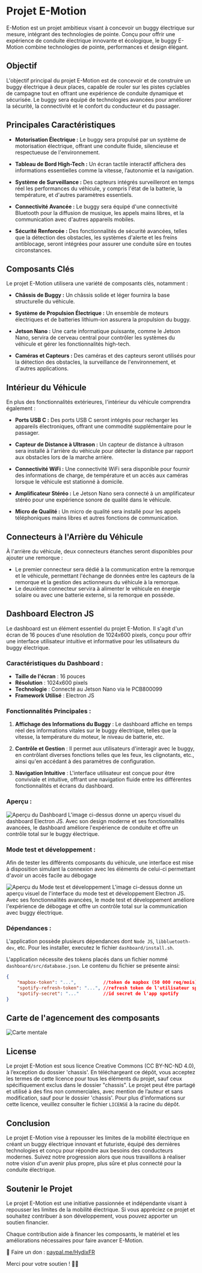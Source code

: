 # Projet E-Motion

E-Motion est un projet ambitieux visant à concevoir un buggy électrique sur mesure, intégrant des technologies de pointe. Conçu pour offrir une expérience de conduite électrique innovante et écologique, le buggy E-Motion combine technologies de pointe, performances et design élégant.

## Objectif

L'objectif principal du projet E-Motion est de concevoir et de construire un buggy électrique à deux places, capable de rouler sur les pistes cyclables de campagne tout en offrant une expérience de conduite dynamique et sécurisée. Le buggy sera équipé de technologies avancées pour améliorer la sécurité, la connectivité et le confort du conducteur et du passager.

## Principales Caractéristiques

- **Motorisation Électrique :** Le buggy sera propulsé par un système de motorisation électrique, offrant une conduite fluide, silencieuse et respectueuse de l'environnement.

- **Tableau de Bord High-Tech :** Un écran tactile interactif affichera des informations essentielles comme la vitesse, l’autonomie et la navigation.

- **Système de Surveillance :** Des capteurs intégrés surveilleront en temps réel les performances du véhicule, y compris l'état de la batterie, la température, et d'autres paramètres essentiels.

- **Connectivité Avancée :** Le buggy sera équipé d'une connectivité Bluetooth pour la diffusion de musique, les appels mains libres, et la communication avec d'autres appareils mobiles.

- **Sécurité Renforcée :** Des fonctionnalités de sécurité avancées, telles que la détection des obstacles, les systèmes d'alerte et les freins antiblocage, seront intégrées pour assurer une conduite sûre en toutes circonstances.

## Composants Clés

Le projet E-Motion utilisera une variété de composants clés, notamment :

- **Châssis de Buggy :** Un châssis solide et léger fournira la base structurelle du véhicule.

- **Système de Propulsion Électrique :** Un ensemble de moteurs électriques et de batteries lithium-ion assurera la propulsion du buggy.

- **Jetson Nano :** Une carte informatique puissante, comme le Jetson Nano, servira de cerveau central pour contrôler les systèmes du véhicule et gérer les fonctionnalités high-tech.

- **Caméras et Capteurs :** Des caméras et des capteurs seront utilisés pour la détection des obstacles, la surveillance de l'environnement, et d'autres applications.

## Intérieur du Véhicule

En plus des fonctionnalités extérieures, l'intérieur du véhicule comprendra également :

- **Ports USB C :** Des ports USB C seront intégrés pour recharger les appareils électroniques, offrant une commodité supplémentaire pour le passager.

- **Capteur de Distance à Ultrason :** Un capteur de distance à ultrason sera installé à l'arrière du véhicule pour détecter la distance par rapport aux obstacles lors de la marche arrière.

- **Connectivité WiFi :** Une connectivité WiFi sera disponible pour fournir des informations de charge, de température et un accès aux caméras lorsque le véhicule est stationné à domicile.

- **Amplificateur Stéréo :** Le Jetson Nano sera connecté à un amplificateur stéréo pour une expérience sonore de qualité dans le véhicule.

- **Micro de Qualité :** Un micro de qualité sera installé pour les appels téléphoniques mains libres et autres fonctions de communication.

## Connecteurs à l'Arrière du Véhicule

À l'arrière du véhicule, deux connecteurs étanches seront disponibles pour ajouter une remorque :
- Le premier connecteur sera dédié à la communication entre la remorque et le véhicule, permettant l'échange de données entre les capteurs de la remorque et la gestion des actionneurs du véhicule à la remorque.
- Le deuxième connecteur servira à alimenter le véhicule en énergie solaire ou avec une batterie externe, si la remorque en possède.

## Dashboard Electron JS

Le dashboard est un élément essentiel du projet E-Motion. Il s'agit d'un écran de 16 pouces d'une résolution de 1024x600 pixels, conçu pour offrir une interface utilisateur intuitive et informative pour les utilisateurs du buggy électrique.

### Caractéristiques du Dashboard :

- **Taille de l'écran** : 16 pouces
- **Résolution** : 1024x600 pixels
- **Technologie** : Connecté au Jetson Nano via le PCB800099
- **Framework Utilisé** : Electron JS

### Fonctionnalités Principales :

1. **Affichage des Informations du Buggy** : Le dashboard affiche en temps réel des informations vitales sur le buggy électrique, telles que la vitesse, la température du moteur, le niveau de batterie, etc.

2. **Contrôle et Gestion** : Il permet aux utilisateurs d'interagir avec le buggy, en contrôlant diverses fonctions telles que les feux, les clignotants, etc., ainsi qu'en accédant à des paramètres de configuration.

3. **Navigation Intuitive** : L'interface utilisateur est conçue pour être conviviale et intuitive, offrant une navigation fluide entre les différentes fonctionnalités et écrans du dashboard.

### Aperçu :

![Aperçu du Dashboard](./dashboard/Preview.png)
L'image ci-dessus donne un aperçu visuel du dashboard Electron JS. Avec son design moderne et ses fonctionnalités avancées, le dashboard améliore l'expérience de conduite et offre un contrôle total sur le buggy électrique.

### Mode test et développement :
Afin de tester les différents composants du véhicule, une interface est mise à disposition simulant la connexion avec les éléments de celui-ci permettant d'avoir un accès facile au débogage

![Aperçu du Mode test et développement](./dashboard/Preview-2.png)
L'image ci-dessus donne un aperçu visuel de l'interface du mode test et développement Electron JS. Avec ses fonctionnalités avancées, le mode test et développement améliore l'expérience de débogage et offre un contrôle total sur la communication avec buggy électrique.

### Dépendances :
L'application possède plusieurs dépendances dont `Node JS`, `libbluetooth-dev`, etc. Pour les installer, executez le fichier `dashboard/install.sh`.

L'application nécessite des tokens placés dans un fichier nommé `dashboard/src/database.json`. Le contenu du fichier se présente ainsi:
```json
{
    "mapbox-token": "...",          //token de mapbox (50 000 req/mois)
    "spotify-refresh-token": "...", //refresh token de l'utilisateur spotify
    "spotify-secret": "..."         //id secret de l'app spotify
}
```

## Carte de l'agencement des composants

![Carte mentale](/mental-card.png)

## License

Le projet E-Motion est sous licence Creative Commons (CC BY-NC-ND 4.0), à l’exception du dossier 'chassis'. En téléchargeant ce dépôt, vous acceptez les termes de cette licence pour tous les éléments du projet, sauf ceux spécifiquement exclus dans le dossier "chassis". Le projet peut être partagé et utilisé à des fins non commerciales, avec mention de l’auteur et sans modification, sauf pour le dossier 'chassis'. Pour plus d'informations sur cette licence, veuillez consulter le fichier `LICENSE` à la racine du dépôt.


## Conclusion

Le projet E-Motion vise à repousser les limites de la mobilité électrique en créant un buggy électrique innovant et futuriste, équipé des dernières technologies et conçu pour répondre aux besoins des conducteurs modernes. Suivez notre progression alors que nous travaillons à réaliser notre vision d'un avenir plus propre, plus sûre et plus connecté pour la conduite électrique.

## Soutenir le Projet

Le projet E-Motion est une initiative passionnée et indépendante visant à repousser les limites de la mobilité électrique. Si vous appréciez ce projet et souhaitez contribuer à son développement, vous pouvez apporter un soutien financier.

Chaque contribution aide à financer les composants, le matériel et les améliorations nécessaires pour faire avancer E-Motion.

🔗 Faire un don : [paypal.me/HydixFR](https://paypal.me/HydixFR?country.x=FR&locale.x=fr_FR)

Merci pour votre soutien ! 💙🚀